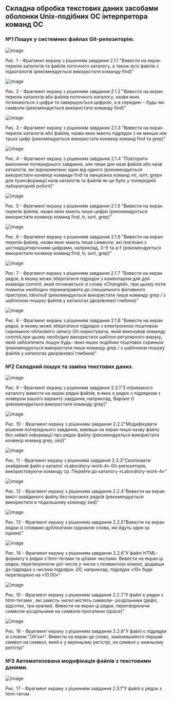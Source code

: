 ## Складна обробка текстових даних засобами оболонки Unix-подібних ОС інтерпретора команд ОС

### №1 Пошук у системних файлах Git-репозиторію.

![image](https://user-images.githubusercontent.com/127392871/229879765-996ff5ee-fda8-47d3-b075-b989d59a04b0.png)

Рис. 1 - Фрагмент екрану з рішенням завдання 2.1.1 "Вивести на екран перелік каталогів та файлів поточного каталогу, а також всіх файлів з підкаталогів (рекомендується використати команду find)"

![image](https://user-images.githubusercontent.com/127392871/229880190-2b8e291b-de77-4de5-8a39-96277e84b24e.png)

Рис. 2 - Фрагмент екрану з рішенням завдання 2.1.2 "Вивести на екран перелік каталогів або файлів поточного каталогу, назви яких починаються з цифри та завершуються цифрою, а в середині – будь-які символи (рекомендується використати команду find)"

![image](https://user-images.githubusercontent.com/127392871/229880931-f45269ca-9e73-4c43-934f-37220a14c6a6.png)

Рис. 3 - Фрагмент екрану з рішенням завдання 2.1.3 "Вивести на екран перелік каталогів або файлів, назви яких мають підрядок з не менше ніж трьох цифр (рекомендується використати конвеєр команд find та grep)"

![image](https://user-images.githubusercontent.com/127392871/229881837-8a0abca7-3b13-463c-92c1-60028529e2ae.png)

Рис. 4 - Фрагмент екрану з рішенням завдання 2.1.4 "Повторити виконання попереднього завдання, але лише для назв файлів або назв каталогів, які відокремлено один від одного (рекомендується використати конвеєр команди find та ланцюжка команд «tr, sort, grep» для трансформації назв каталогів та файлів як це було у попередній лабораторній роботі)"

![image](https://user-images.githubusercontent.com/127392871/229882402-298ae0c8-b800-4fe8-b29b-022f4091bf8f.png)

Рис. 5 - Фрагмент екрану з рішенням завдання 2.1.5 "Вивести на екран перелік файлів, назви яких мають лише цифри (рекомендується використати конвеєр команд find, tr, sort, grep)"

![image](https://user-images.githubusercontent.com/127392871/229882738-80932b78-1559-4b05-a288-61f96672d65b.png)

Рис. 6 - Фрагмент екрану з рішенням завдання 2.1.6 "Вивести на екран перелік файлів, назви яких мають лише символи, які пов’язані з шістнадцятирічними цифрами, наприклад, 0-9 та a-f (рекомендується використати конвеєр команд find, tr, sort, grep)"

![image](https://user-images.githubusercontent.com/127392871/229883583-802697b5-f3ed-437d-b5df-bba6d95a81b2.png)

Рис. 7 - Фрагмент екрану з рішенням завдання 2.1.7 "Вивести на екран рядок, в якому може зберігатися підрядок з коментарем для для команди commit, який починається зі слова «Changed», при цьому потік помилок необхідно перенаправити до спеціального фіктивного пристрою /dev/null (рекомендується використати лише команду grep */* з шаблоном пошуку файлів у каталогах дворівневої глибини)"

![image](https://user-images.githubusercontent.com/127392871/229885009-8721d7c4-1c91-406f-83f2-d8ee852911eb.png)

Рис. 8 - Фрагмент екрану з рішенням завдання 2.1.8 "Вивести на екран рядок, в якому може зберігатися підрядок з електронною поштовою скринькою облікового запису Git-користувача, який виконував команду commit,при цьому необхідно використати шаблон регулярного виразу, який забезпечить  пошук будь- яких інших подібних поштових скриньок (рекомендується використати лише команду grep */* з шаблоном пошуку файлів у каталогах дворівневої глибини)"

### №2 Складний пошук та заміна текстових даних.

![image](https://user-images.githubusercontent.com/127392871/229891493-59ca0714-0df5-4e62-8c8c-36e19791ce65.png)

Рис. 9 - Фрагмент екрану з рішенням завдання 2.2.1"З отриманого каталогу вивести на екран рядки файлів, в яких є рядок з підрядком з номером вашого варіанту завдання, наприклад, Варіант 0 (рекомендується використати команду grep)"

![image](https://user-images.githubusercontent.com/127392871/229891748-9703fe7a-410b-4214-83ec-806a01eb0cc0.png)

Рис. 10 - Фрагмент екрану з рішенням завдання 2.2.2"Модифікувати рішення попереднього завдання, вивівши на екран лише назву файлу без зайвої інформації про рядок файлу (рекомендується використати конвеєр команд grep, sed)"

![image](https://user-images.githubusercontent.com/127392871/229893952-6fe570ef-8502-4144-a6cc-68632e680062.png)

Рис. 11 - Фрагмент екрану з рішенням завдання 2.2.3"Скопіювати знайдений файл у каталог «Laboratory-work-4» Git-репозиторія, використовуючи команду cp. Перейти до каталогу «Laboratory-work-4»"

![image](https://user-images.githubusercontent.com/127392871/229894945-360e02a0-59b1-4d89-b0da-8c44f3937973.png)

Рис. 12 - Фрагмент екрану з рішенням завдання 2.2.4"Вивести на екран вміст знайденого файлу без порожніх рядків (рекомендується використати в подальшому команду sed)"

![image](https://user-images.githubusercontent.com/127392871/229895965-05e2494d-2c1e-42f5-be37-fab64f200601.png)

Рис. 13 - Фрагмент екрану з рішенням завдання 2.2.5"Вивести на екран рядки із словами-дублікатами (однакові слова, які йдуть один за одним)"

![image](https://user-images.githubusercontent.com/127392871/229896197-8f5e6fc9-1dc6-404e-b091-afbe81ce09b9.png)

Рис. 14 - Фрагмент екрану з рішенням завдання 2.2.6"У файлі HTML-формату є рядки з html-тегами <td> та цілами числами. Вивести на екран ці рядки, перетворюючи цілі числа у числа з плаваючою комою, додавши до підрядка з числом підрядок .00, наприклад, підрядок «10» буде перетворено на «10.00»"

![image](https://user-images.githubusercontent.com/127392871/229896426-67a4f53a-04dd-43cd-b7ac-e37e61e7abcc.png)

Рис. 15 - Фрагмент екрану з рішенням завдання 2.2.7"У файлі є рядки з html-тегами <td>, які замість чисел містять символи-
роздільники (дефіс, відсоток, три крапки). Вивести на екран ці рядки, перетворюючи символи-роздільники на символи прогалини (space)"

![image](https://user-images.githubusercontent.com/127392871/229897793-c14e0bb3-3704-49a2-b0a7-dc0261a03013.png)

Рис. 16 - Фрагмент екрану з рішенням завдання 2.2.8"У файлі є підрядки зі словом "Об'єкт". Вивести на екран це слово, замінившийого перший символ на символ, який є у верхньому регістрі, на символ у нижньому регістрі"

### №3 Автоматизована модифікація файлів з текстовими даними.

![image](https://user-images.githubusercontent.com/127392871/229906738-248d373a-2cd5-4f85-a5df-8ab46916366f.png)

Рис. 17 - Фрагмент екрану з рішенням завдання 2.3.1"У файлі є рядок з html-тегом <title>. Видалити з цього рядка цифри, які розміщено наприкінці рядка"

![image](https://user-images.githubusercontent.com/127392871/229907578-f63145ef-83ad-446e-adf8-5c60537aea01.png)

Рис. 18 - Фрагмент екрану з рішенням завдання 2.3.2"У файлі є рядок з html-тегом <title>. Додати після цього рядка новий рядок, який містить наступне: "h1Таблиця оновлено автоматично. Автор - ПІБ, група /h1" (рекомендується додати за номером, який заздалегіть визначено попердньою командою sed наприклад, після 4-го рядку)"

![image](https://user-images.githubusercontent.com/127392871/229907889-8978aadc-5559-40b3-8021-ea27eb3b2455.png)

Рис. 19 - Фрагмент екрану з рішенням завдання 2.3.3"Видалити з файлу всі порожні рядки"

![image](https://user-images.githubusercontent.com/127392871/229909110-423b3699-a459-4b00-9ea4-4836682d155f.png)

Рис. 20 - Фрагмент екрану з рішенням завдання 2.3.4"Видалити з файлу слова-дублікати"

![image](https://user-images.githubusercontent.com/127392871/230078151-95c9b079-1791-491c-bde7-753d843ee594.png)

Рис. 21 - Фрагмент екрану з рішенням завдання 2.3.5"Об’єднати команди SED, створені у попередніх завданнях, в окремий текстовий файл з назвою за шаблоном surname.sed, де surname – ваше прізвище латинськими літерами. Виконати утиліту SED з читанням команд зі створенного файлу"
